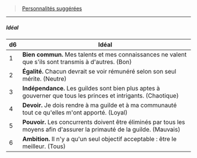 ﻿---
!PersonalityIdealItem
Table: >+
  |d6|Idéal|

  |---|---|

  |1|**Bien commun.** Mes talents et mes <!--br-->connaissances ne valent que s'ils sont transmis <!--br-->à d'autres. (Bon)|

  |2|**Égalité.** Chacun devrait se voir rémunéré selon <!--br-->son seul mérite. (Neutre)|

  |3|**Indépendance.** Les guildes sont bien plus <!--br-->aptes à gouverner que tous les princes et <!--br-->intrigants. (Chaotique)|

  |4|**Devoir.** Je dois rendre à ma guilde et à ma <!--br-->communauté tout ce qu'elles m'ont apporté. <!--br-->(Loyal)|

  |5|**Pouvoir.** Les concurrents doivent être éliminés <!--br-->par tous les moyens afin d'assurer la primauté <!--br-->de la guilde. (Mauvais)|

  |6|**Ambition.** Il n'y a qu'un seul objectif <!--br-->acceptable : être le meilleur. (Tous)|

Id: background_membredeguilde_hd.md#idéal
ParentLink: background_membredeguilde_hd.md#personnalités-suggérées
Name: Idéal
ParentName: Personnalités suggérées
NameLevel: 5
Attributes:
  Name: Idéal
  Markdown: >+
    ##### <!--Name-->Idéal<!--/Name-->


    |d6|Idéal|

    |---|---|

    |1|**Bien commun.** Mes talents et mes <!--br-->connaissances ne valent que s'ils sont transmis <!--br-->à d'autres. (Bon)|

    |2|**Égalité.** Chacun devrait se voir rémunéré selon <!--br-->son seul mérite. (Neutre)|

    |3|**Indépendance.** Les guildes sont bien plus <!--br-->aptes à gouverner que tous les princes et <!--br-->intrigants. (Chaotique)|

    |4|**Devoir.** Je dois rendre à ma guilde et à ma <!--br-->communauté tout ce qu'elles m'ont apporté. <!--br-->(Loyal)|

    |5|**Pouvoir.** Les concurrents doivent être éliminés <!--br-->par tous les moyens afin d'assurer la primauté <!--br-->de la guilde. (Mauvais)|

    |6|**Ambition.** Il n'y a qu'un seul objectif <!--br-->acceptable : être le meilleur. (Tous)|

  Table: >+
    |d6|Idéal|

    |---|---|

    |1|**Bien commun.** Mes talents et mes <!--br-->connaissances ne valent que s'ils sont transmis <!--br-->à d'autres. (Bon)|

    |2|**Égalité.** Chacun devrait se voir rémunéré selon <!--br-->son seul mérite. (Neutre)|

    |3|**Indépendance.** Les guildes sont bien plus <!--br-->aptes à gouverner que tous les princes et <!--br-->intrigants. (Chaotique)|

    |4|**Devoir.** Je dois rendre à ma guilde et à ma <!--br-->communauté tout ce qu'elles m'ont apporté. <!--br-->(Loyal)|

    |5|**Pouvoir.** Les concurrents doivent être éliminés <!--br-->par tous les moyens afin d'assurer la primauté <!--br-->de la guilde. (Mauvais)|

    |6|**Ambition.** Il n'y a qu'un seul objectif <!--br-->acceptable : être le meilleur. (Tous)|

AttributesDictionary: >+
  Name: Idéal

  Markdown: >+

    ##### <!--Name-->Idéal<!--/Name-->





    |d6|Idéal|



    |---|---|



    |1|**Bien commun.** Mes talents et mes <!--br-->connaissances ne valent que s'ils sont transmis <!--br-->à d'autres. (Bon)|



    |2|**Égalité.** Chacun devrait se voir rémunéré selon <!--br-->son seul mérite. (Neutre)|



    |3|**Indépendance.** Les guildes sont bien plus <!--br-->aptes à gouverner que tous les princes et <!--br-->intrigants. (Chaotique)|



    |4|**Devoir.** Je dois rendre à ma guilde et à ma <!--br-->communauté tout ce qu'elles m'ont apporté. <!--br-->(Loyal)|



    |5|**Pouvoir.** Les concurrents doivent être éliminés <!--br-->par tous les moyens afin d'assurer la primauté <!--br-->de la guilde. (Mauvais)|



    |6|**Ambition.** Il n'y a qu'un seul objectif <!--br-->acceptable : être le meilleur. (Tous)|



  Table: >+

    |d6|Idéal|



    |---|---|



    |1|**Bien commun.** Mes talents et mes <!--br-->connaissances ne valent que s'ils sont transmis <!--br-->à d'autres. (Bon)|



    |2|**Égalité.** Chacun devrait se voir rémunéré selon <!--br-->son seul mérite. (Neutre)|



    |3|**Indépendance.** Les guildes sont bien plus <!--br-->aptes à gouverner que tous les princes et <!--br-->intrigants. (Chaotique)|



    |4|**Devoir.** Je dois rendre à ma guilde et à ma <!--br-->communauté tout ce qu'elles m'ont apporté. <!--br-->(Loyal)|



    |5|**Pouvoir.** Les concurrents doivent être éliminés <!--br-->par tous les moyens afin d'assurer la primauté <!--br-->de la guilde. (Mauvais)|



    |6|**Ambition.** Il n'y a qu'un seul objectif <!--br-->acceptable : être le meilleur. (Tous)|



---
> [Personnalités suggérées](hd_background_membredeguilde_personnalites_suggerees.md)

---

##### Idéal

|d6|Idéal|
|---|---|
|1|**Bien commun.** Mes talents et mes connaissances ne valent que s'ils sont transmis à d'autres. (Bon)|
|2|**Égalité.** Chacun devrait se voir rémunéré selon son seul mérite. (Neutre)|
|3|**Indépendance.** Les guildes sont bien plus aptes à gouverner que tous les princes et intrigants. (Chaotique)|
|4|**Devoir.** Je dois rendre à ma guilde et à ma communauté tout ce qu'elles m'ont apporté. (Loyal)|
|5|**Pouvoir.** Les concurrents doivent être éliminés par tous les moyens afin d'assurer la primauté de la guilde. (Mauvais)|
|6|**Ambition.** Il n'y a qu'un seul objectif acceptable : être le meilleur. (Tous)|


